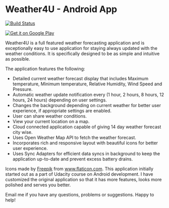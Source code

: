 # Weather4U - Android App

[![Build Status](https://travis-ci.org/katamaditya/Weather4U.svg?branch=master)](https://travis-ci.org/katamaditya/Weather4U)

<a href='https://play.google.com/store/apps/details?id=com.katamaditya.apps.weather4u&utm_source=global_co&utm_medium=prtnr&utm_content=Mar2515&utm_campaign=PartBadge&pcampaignid=MKT-Other-global-all-co-prtnr-py-PartBadge-Mar2515-1'><img alt='Get it on Google Play' src='https://play.google.com/intl/en_us/badges/images/generic/en_badge_web_generic.png'/></a>

Weather4U is a full featured weather forecasting application and is exceptionally easy to use application for staying always updated with the weather conditions. It is specifically designed to be as simple and intuitive as possible.

The application features the following:
* Detailed current weather forecast display that includes Maximum temperature, Minimum temperature, Relative Humidity, Wind Speed and Pressure.
* Automatic weather update notification every (1 hour, 2 hours, 8 hours, 12 hours, 24 hours) depending on user settings.
* Changes the background depending on current weather for better user experience, if appropriate settings are enabled.
* User can share weather conditions.
* View your current location on a map.
* Cloud connected application capable of giving 14 day weather forecast city wise.
* Uses Open Weather Map API to fetch the weather forecast.
* Incorporates rich and responsive layout with beautiful icons for better user experience.
* Uses Sync Adapters for efficient data syncs in background to keep the application up-to-date and prevent excess battery drains.

Icons made by [Freepik](http://www.freepik.com/) from www.flaticon.com. This application initially started out as a part of Udacity course on Android development. I have customized the original application so that it has more features, looks more polished and serves you better.

Email me if you have any questions, problems or suggestions. Happy to help!
